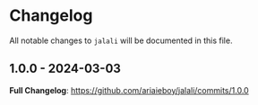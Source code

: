 # Changelog

All notable changes to `jalali` will be documented in this file.

## 1.0.0 - 2024-03-03

**Full Changelog**: https://github.com/ariaieboy/jalali/commits/1.0.0
